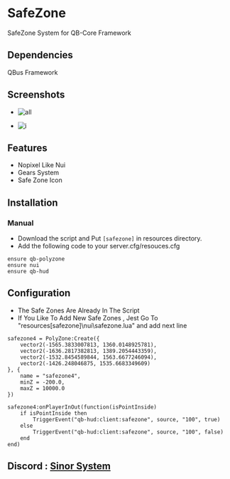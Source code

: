 # SafeZone
SafeZone System for QB-Core Framework

## Dependencies
QBus Framework

## Screenshots
- ![all](https://github.com/adelsinor/qb-hud/assets/116174907/3eaea403-cb0d-48da-9e14-04adc8a7c3b9)

- ![i](https://github.com/adelsinor/qb-hud/assets/116174907/a3a18447-05f4-41e6-b388-5f6cde369f98)


## Features
- Nopixel Like Nui
- Gears System
- Safe Zone Icon

## Installation
### Manual
- Download the script and Put `[safezone]` in resources directory.
- Add the following code to your server.cfg/resouces.cfg
```
ensure qb-polyzone
ensure nui
ensure qb-hud

```

## Configuration

- The Safe Zones Are Already In The Script 
- If You Like To Add New Safe Zones , Jest Go To "resources\[safezone]\nui\safezone.lua" and add next line
```
safezone4 = PolyZone:Create({
	vector2(-1565.3833007813, 1360.0148925781),
	vector2(-1636.2817382813, 1389.2054443359),
	vector2(-1532.8454589844, 1563.6677246094),
	vector2(-1426.248046875, 1535.6683349609)
}, {
	name = "safezone4",
	minZ = -200.0,
	maxZ = 10000.0
})

safezone4:onPlayerInOut(function(isPointInside)
	if isPointInside then
		TriggerEvent("qb-hud:client:safezone", source, "100", true)
	else
		TriggerEvent("qb-hud:client:safezone", source, "100", false)
	end
end)

```
## Discord : [Sinor System](https://discord.gg/pkhyk9r9cj)



